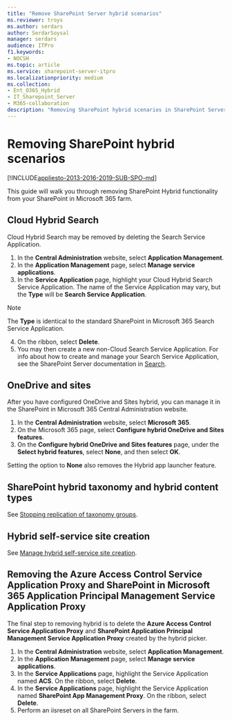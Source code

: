```yaml
---
title: "Remove SharePoint Server hybrid scenarios"
ms.reviewer: troys
ms.author: serdars
author: SerdarSoysal
manager: serdars
audience: ITPro
f1.keywords:
- NOCSH
ms.topic: article
ms.service: sharepoint-server-itpro
ms.localizationpriority: medium
ms.collection:
- Ent_O365_Hybrid
- IT_Sharepoint_Server
- M365-collaboration
description: "Removing SharePoint hybrid scenarios in SharePoint Server"
---
```


# Removing SharePoint hybrid scenarios

[!INCLUDE[appliesto-2013-2016-2019-SUB-SPO-md](../includes/appliesto-2013-2016-2019-SUB-SPO-md.md)]

This guide will walk you through removing SharePoint Hybrid functionality from your SharePoint in Microsoft 365 farm.

## Cloud Hybrid Search

Cloud Hybrid Search may be removed by deleting the Search Service Application.

1. In the **Central Administration** website, select **Application Management**.
2. In the **Application Management** page, select **Manage service applications**.
3. In the **Service Application** page, highlight your Cloud Hybrid Search Service Application. The name of the Service Application may vary, but the **Type** will be **Search Service Application**.

> [!NOTE]
> The **Type** is identical to the standard SharePoint in Microsoft 365 Search Service Application.

4. On the ribbon, select **Delete**.
5. You may then create a new non-Cloud Search Service Application. For info about how to create and manage your Search Service Application, see the SharePoint Server documentation in [Search](../search/search.md).

## OneDrive and sites

After you have configured OneDrive and Sites hybrid, you can manage it in the SharePoint in Microsoft 365 Central Administration website.

1. In the **Central Administration** website, select **Microsoft 365**.
2. On the Microsoft 365 page, select **Configure hybrid OneDrive and Sites features**.
3. On the **Configure hybrid OneDrive and Sites features** page, under the **Select hybrid features**, select **None**, and then select **OK**.

Setting the option to **None** also removes the Hybrid app launcher feature.

## SharePoint hybrid taxonomy and hybrid content types

See [Stopping replication of taxonomy groups](./configure-hybrid-sharepoint-taxonomy-and-hybrid-content-types.md#stopping-replication-of-taxonomy-groups).

## Hybrid self-service site creation

See [Manage hybrid self-service site creation](./hybrid-self-service-site-creation.md#manage-hybrid-self-service-site-creation).

## Removing the Azure Access Control Service Application Proxy and SharePoint in Microsoft 365 Application Principal Management Service Application Proxy

The final step to removing hybrid is to delete the **Azure Access Control Service Application Proxy** and **SharePoint Application Principal Management Service Application Proxy** created by the hybrid picker.

1. In the **Central Administration** website, select **Application Management**.
2. In the **Application Management** page, select **Manage service applications**.
3. In the **Service Applications** page, highlight the Service Application named **ACS**. On the ribbon, select **Delete**.
4. In the **Service Applications** page, highlight the Service Application named **SharePoint App Management Proxy**. On the ribbon, select **Delete**.
5. Perform an iisreset on all SharePoint Servers in the farm.